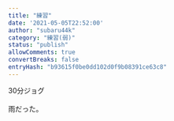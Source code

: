 ```yaml
---
title: "練習"
date: '2021-05-05T22:52:00'
author: "subaru44k"
category: "練習(弱)"
status: "publish"
allowComments: true
convertBreaks: false
entryHash: "b93615f0be0dd102d0f9b08391ce63c8"
---
```

30分ジョグ<br>
<br>
雨だった。
